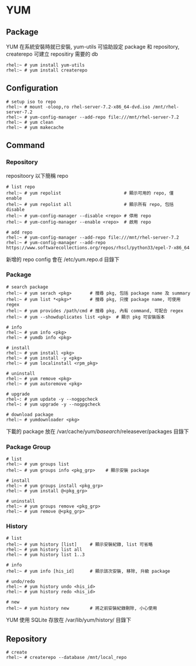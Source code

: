 # YUM #


## Package ##

YUM 在系統安裝時就已安裝, yum-utils 可協助設定 package 和 repository, createrepo 可建立 repositiry 需要的 db

	rhel:~ # yum install yum-utils
	rhel:~ # yum install createrepo


## Configuration ##

	# setup iso to repo
	rhel:~ # mount -oloop,ro rhel-server-7.2-x86_64-dvd.iso /mnt/rhel-server-7.2
	rhel:~ # yum-config-manager --add-repo file:///mnt/rhel-server-7.2
	rhel:~ # yum clean
	rhel:~ # yum makecache


## Command ##


### Repository ###

repositoory 以下簡稱 repo

	# list repo
	rhel:~ # yum repolist                        # 顯示可用的 repo, 僅 enable
	rhel:~ # yum repolist all                    # 顯示所有 repo, 包括 disable
	rhel:~ # yum-config-manager --disable <repo> # 停用 repo
	rhel:~ # yum-config-manager --enable <repo>  # 啟用 repo

	# add repo
	rhel:~ # yum-config-manager --add-repo file:///mnt/rhel-server-7.2
	rhel:~ # yum-config-manager --add-repo https://www.softwarecollections.org/repos/rhscl/python33/epel-7-x86_64

新增的 repo config 會在 /etc/yum.repo.d 目錄下


### Package ###

	# search package
	rhel:~ # yum serach <pkg>       # 搜尋 pkg, 包括 package name 及 summary
	rhel:~ # yum list *<pkg>*       # 搜尋 pkg, 只搜 package name, 可使用 regex
	rhel:~ # yum provides /path/cmd # 搜尋 pkg, 內有 command, 可配合 regex
	rhel:~ # yum --showduplicates list <pkg>  # 顯示 pkg 可安裝版本

	# info
	rhel:~ # yum info <pkg>
	rhel:~ # yumdb info <pkg>

	# install
	rhel:~ # yum install <pkg>
	rhel:~ # yum install -y <pkg>
	rhel:~ # yum localinstall <rpm_pkg>

	# uninstall
	rhel:~ # yum remove <pkg>
	rhel:~ # yum autoremove <pkg>

	# upgrade
	rhel~: # yum update -y --nogpgcheck
	rhel~: # yum upgrade -y --nogpgcheck

	# download package
	rhel:~ # yumdownloader <pkg>

下載的 package 放在 /var/cache/yum/$basearch/$releasever/packages 目錄下


### Package Group ###

	# list 
	rhel:~ # yum groups list
	rhel:~ # yum groups info <pkg_grp>    # 顯示安裝 package

	# install
	rhel:~ # yum groups install <pkg_grp>
	rhel:~ # yum install @<pkg_grp>

	# uninstall
	rhel:~ # yum groups remove <pkg_grp>
	rhel:~ # yum remove @<pkg_grp>


### History ###

	# list
	rhel:~ # yum history [list]     # 顯示安裝紀錄, list 可省略
	rhel:~ # yum history list all
	rhel:~ # yum history list 1..3

	# info
	rhel:~ # yum info [his_id]      # 顯示該次安裝, 移除, 升級 package

	# undo/redo
	rhel:~ # yum history undo <his_id>
	rhel:~ # yum history redo <his_id>

	# new
	rhel:~ # yum history new        # 將之前安裝紀錄刪除, 小心使用

YUM 使用 SQLite 存放在 /var/lib/yum/history/ 目錄下


## Repository ##

	# create
	rhel:~ # createrepo --database /mnt/local_repo